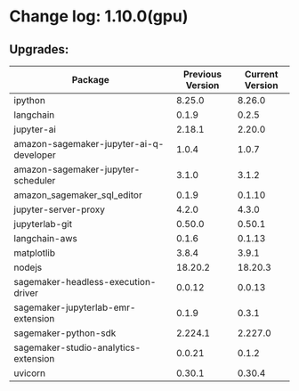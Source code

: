 # Change log: 1.10.0(gpu)

## Upgrades: 

Package | Previous Version | Current Version
---|---|---
ipython|8.25.0|8.26.0
langchain|0.1.9|0.2.5
jupyter-ai|2.18.1|2.20.0
amazon-sagemaker-jupyter-ai-q-developer|1.0.4|1.0.7
amazon-sagemaker-jupyter-scheduler|3.1.0|3.1.2
amazon_sagemaker_sql_editor|0.1.9|0.1.10
jupyter-server-proxy|4.2.0|4.3.0
jupyterlab-git|0.50.0|0.50.1
langchain-aws|0.1.6|0.1.13
matplotlib|3.8.4|3.9.1
nodejs|18.20.2|18.20.3
sagemaker-headless-execution-driver|0.0.12|0.0.13
sagemaker-jupyterlab-emr-extension|0.1.9|0.3.1
sagemaker-python-sdk|2.224.1|2.227.0
sagemaker-studio-analytics-extension|0.0.21|0.1.2
uvicorn|0.30.1|0.30.4

